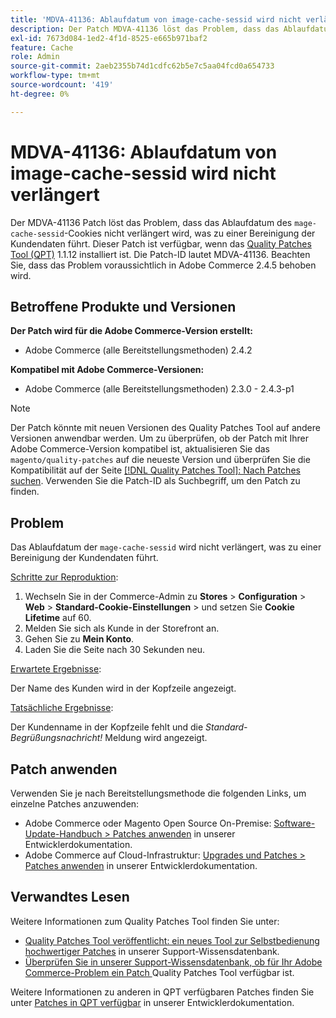 ```yaml
---
title: 'MDVA-41136: Ablaufdatum von image-cache-sessid wird nicht verlängert'
description: Der Patch MDVA-41136 löst das Problem, dass das Ablaufdatum des Cookies „mage-cache-sessid“ nicht verlängert wird, was zu einer Bereinigung der Kundendaten führt. Dieser Patch ist verfügbar, wenn das [Quality Patches Tool (QPT)](/help/announcements/adobe-commerce-announcements/magento-quality-patches-released-new-tool-to-self-serve-quality-patches.md) 1.1.12 installiert ist. Die Patch-ID lautet MDVA-41136. Beachten Sie, dass das Problem voraussichtlich in Adobe Commerce 2.4.5 behoben wird.
exl-id: 7673d084-1ed2-4f1d-8525-e665b971baf2
feature: Cache
role: Admin
source-git-commit: 2aeb2355b74d1cdfc62b5e7c5aa04fcd0a654733
workflow-type: tm+mt
source-wordcount: '419'
ht-degree: 0%

---
```


# MDVA-41136: Ablaufdatum von image-cache-sessid wird nicht verlängert

Der MDVA-41136 Patch löst das Problem, dass das Ablaufdatum des `mage-cache-sessid`-Cookies nicht verlängert wird, was zu einer Bereinigung der Kundendaten führt. Dieser Patch ist verfügbar, wenn das [Quality Patches Tool (QPT)](/help/announcements/adobe-commerce-announcements/magento-quality-patches-released-new-tool-to-self-serve-quality-patches.md) 1.1.12 installiert ist. Die Patch-ID lautet MDVA-41136. Beachten Sie, dass das Problem voraussichtlich in Adobe Commerce 2.4.5 behoben wird.

## Betroffene Produkte und Versionen

**Der Patch wird für die Adobe Commerce-Version erstellt:**

* Adobe Commerce (alle Bereitstellungsmethoden) 2.4.2

**Kompatibel mit Adobe Commerce-Versionen:**

* Adobe Commerce (alle Bereitstellungsmethoden) 2.3.0 - 2.4.3-p1

>[!NOTE]
>
>Der Patch könnte mit neuen Versionen des Quality Patches Tool auf andere Versionen anwendbar werden. Um zu überprüfen, ob der Patch mit Ihrer Adobe Commerce-Version kompatibel ist, aktualisieren Sie das `magento/quality-patches` auf die neueste Version und überprüfen Sie die Kompatibilität auf der Seite [[!DNL Quality Patches Tool]: Nach Patches suchen](https://experienceleague.adobe.com/tools/commerce-quality-patches/index.html?lang=de). Verwenden Sie die Patch-ID als Suchbegriff, um den Patch zu finden.

## Problem

Das Ablaufdatum der `mage-cache-sessid` wird nicht verlängert, was zu einer Bereinigung der Kundendaten führt.

<u>Schritte zur Reproduktion</u>:

1. Wechseln Sie in der Commerce-Admin zu **Stores** > **Configuration** > **Web** > **Standard-Cookie-Einstellungen** > und setzen Sie **Cookie Lifetime** auf 60.
1. Melden Sie sich als Kunde in der Storefront an.
1. Gehen Sie zu **Mein Konto**.
1. Laden Sie die Seite nach 30 Sekunden neu.

<u>Erwartete Ergebnisse</u>:

Der Name des Kunden wird in der Kopfzeile angezeigt.

<u>Tatsächliche Ergebnisse</u>:

Der Kundenname in der Kopfzeile fehlt und die *Standard-Begrüßungsnachricht!* Meldung wird angezeigt.

## Patch anwenden

Verwenden Sie je nach Bereitstellungsmethode die folgenden Links, um einzelne Patches anzuwenden:

* Adobe Commerce oder Magento Open Source On-Premise: [Software-Update-Handbuch > Patches anwenden](https://experienceleague.adobe.com/de/docs/commerce-operations/tools/quality-patches-tool/usage) in unserer Entwicklerdokumentation.
* Adobe Commerce auf Cloud-Infrastruktur: [Upgrades und Patches > Patches anwenden](https://experienceleague.adobe.com/de/docs/commerce-cloud-service/user-guide/develop/upgrade/apply-patches) in unserer Entwicklerdokumentation.

## Verwandtes Lesen

Weitere Informationen zum Quality Patches Tool finden Sie unter:

* [Quality Patches Tool veröffentlicht: ein neues Tool zur Selbstbedienung hochwertiger Patches](/help/announcements/adobe-commerce-announcements/magento-quality-patches-released-new-tool-to-self-serve-quality-patches.md) in unserer Support-Wissensdatenbank.
* [Überprüfen Sie in unserer Support-Wissensdatenbank, ob für Ihr Adobe Commerce-Problem ein Patch ](/help/support-tools/patches-available-in-qpt-tool/check-patch-for-magento-issue-with-magento-quality-patches.md) Quality Patches Tool verfügbar ist.

Weitere Informationen zu anderen in QPT verfügbaren Patches finden Sie unter [Patches in QPT verfügbar](https://experienceleague.adobe.com/tools/commerce-quality-patches/index.html?lang=de) in unserer Entwicklerdokumentation.
